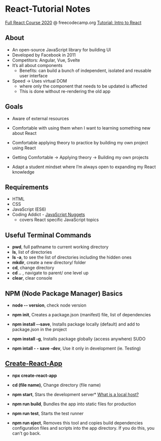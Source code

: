 # React-Tutorial Notes
[Full React Course 2020](https://www.youtube.com/watch?v=4UZrsTqkcW4) @ freecodecamp.org 
[Tutorial: Intro to React](https://reactjs.org/tutorial/tutorial.html#completing-the-game)

## About
- An open-source JavaScript library for building UI
- Developed by Facebook in 2011
- Competitors: Angular, Vue, Svelte
- It’s all about components
    -  Benefits: can build a bunch of independent, isolated and reusable user interface 
- Speed -> Uses virtual DOM
    -  where only the component that needs to be updated is affected
    -  This is done without re-rendering the old app 

## Goals 
- Aware of external resources 
- Comfortable with using them when I want to learning something new about React 
- Comfortable applying theory to practice by building my own project using React 

- Getting Comfortable -> Applying theory -> Building my own projects 
- Adapt a student mindset where I’m always open to expanding my React knowledge

## Requirements
- HTML
- CSS
- JavaScript (ES6)
- Coding Addict - [JavaScript Nuggets](https://www.youtube.com/playlist?list=PLnHJACx3NwAfRUcuKaYhZ6T5NRIpzgNGJ)
    - covers React specific JavaScript topics
    
## Useful Terminal Commands 
- **pwd**, full pathname to current working directory
- **ls**, list of directories
- **ls -a**, to see the list of directories including the hidden ones 
- **mkdir**, create a new directory/ folder 
- **cd**,  change directory 
- **cd ..** ,  navigate to parent/ one level up
- **clear**, clear console

## NPM (Node Package Manager) Basics 
- **node -- version**, check node version

- **npm init**, Creates a package.json (manifest) file, list of dependencies

- **npm install <package name> --save**, Installs package locally (default) and add to package.json in the project

- **npm install <package name> -g**, Installs package globally (access anywhere) SUDO

- **npm intall <package name> - - save -dev**, Use it only in development (ie. Testing)



## [Create-React-App](https://github.com/john-smilga/react-basics-2020)
- **npx create-react-app <file name>**
    
- **cd (file name)**, Change directory (file name)
    
- **npm start**, Stars the development server* [What is a local host?](https://www.hostinger.com/tutorials/what-is-localhost)
    
- **npm run build**, Bundles the app into static files for production

- **npm run test**, Starts the test runner

- **npm run eject**, Removes this tool and copies build dependencies configuration files and scripts into the app directory. If you do this, you can’t go back.
